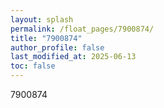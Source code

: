 ```yaml
---
layout: splash
permalink: /float_pages/7900874/
title: "7900874"
author_profile: false
last_modified_at: 2025-06-13
toc: false
---
```

 
7900874
